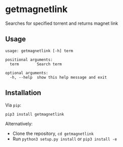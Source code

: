 getmagnetlink
=======

Searches for specified torrent and returns magnet link

Usage
-----

    usage: getmagnetlink [-h] term

    positional arguments:
      term        Search term

    optional arguments:
      -h, --help  show this help message and exit

Installation
------------

Via `pip`:

    pip3 install getmagnetlink

Alternatively:

 * Clone the repository, `cd getmagnetlink`
 * Run `python3 setup.py install` or `pip3 install -e`
